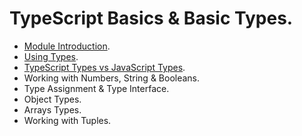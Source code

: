 # TypeScript Basics & Basic Types.

- [Module Introduction]('./02_01.md').
- [Using Types]('./02_02.md').
- [TypeScript Types vs JavaScript Types]('./02_03.md').
- Working with Numbers, String & Booleans.
- Type Assignment & Type Interface.
- Object Types.
- Arrays Types.
- Working with Tuples.